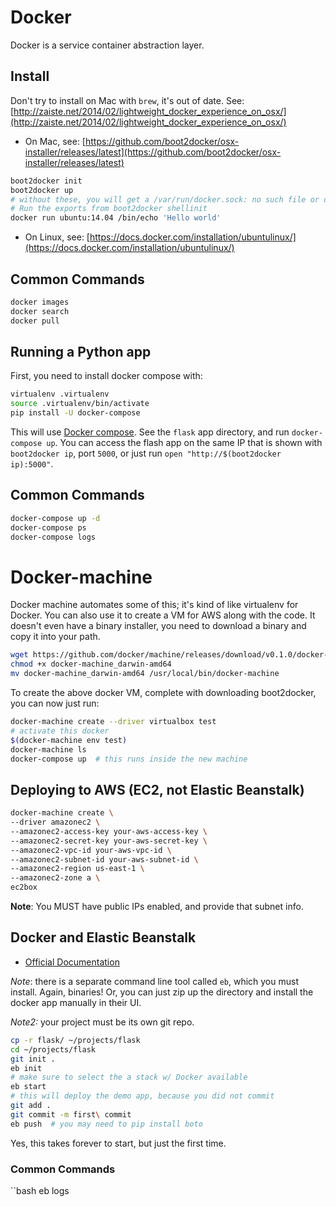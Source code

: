 # Docker

Docker is a service container abstraction layer.

## Install

Don't try to install on Mac with `brew`, it's out of date. See: [http://zaiste.net/2014/02/lightweight_docker_experience_on_osx/](http://zaiste.net/2014/02/lightweight_docker_experience_on_osx/)

- On Mac, see: [https://github.com/boot2docker/osx-installer/releases/latest](https://github.com/boot2docker/osx-installer/releases/latest)

```bash
boot2docker init
boot2docker up
# without these, you will get a /var/run/docker.sock: no such file or directory error
# Run the exports from boot2docker shellinit
docker run ubuntu:14.04 /bin/echo 'Hello world'
```

- On Linux, see: [https://docs.docker.com/installation/ubuntulinux/](https://docs.docker.com/installation/ubuntulinux/)

## Common Commands

```bash
docker images
docker search
docker pull
```

## Running a Python app

First, you need to install docker compose with:

```bash
virtualenv .virtualenv
source .virtualenv/bin/activate
pip install -U docker-compose
```

This will use [Docker compose](https://docs.docker.com/compose/). See the `flask` app directory, and run `docker-compose up`. You can access the flash app on the same IP that is shown with `boot2docker ip`, port `5000`, or just run `open "http://$(boot2docker ip):5000"`.

## Common Commands

```bash
docker-compose up -d
docker-compose ps
docker-compose logs
```

# Docker-machine

Docker machine automates some of this; it's kind of like virtualenv for Docker. You can also use it to create a VM for AWS along with the code. It doesn't even have a binary installer, you need to download a binary and copy it into your path.

```bash
wget https://github.com/docker/machine/releases/download/v0.1.0/docker-machine_darwin-amd64
chmod +x docker-machine_darwin-amd64
mv docker-machine_darwin-amd64 /usr/local/bin/docker-machine
```

To create the above docker VM, complete with downloading boot2docker, you can now just run:

```bash
docker-machine create --driver virtualbox test
# activate this docker
$(docker-machine env test)
docker-machine ls
docker-compose up  # this runs inside the new machine
```

## Deploying to AWS (EC2, not Elastic Beanstalk)

```bash
docker-machine create \
--driver amazonec2 \
--amazonec2-access-key your-aws-access-key \
--amazonec2-secret-key your-aws-secret-key \
--amazonec2-vpc-id your-aws-vpc-id \
--amazonec2-subnet-id your-aws-subnet-id \
--amazonec2-region us-east-1 \
--amazonec2-zone a \
ec2box
```

**Note**: You MUST have public IPs enabled, and provide that subnet info.


## Docker and Elastic Beanstalk

- [Official Documentation](http://docs.aws.amazon.com/elasticbeanstalk/latest/dg/create_deploy_docker.html)

*Note*: there is a separate command line tool called `eb`, which you must install. Again, binaries! Or, you can just zip up the directory and install the docker app manually in their UI.

*Note2:* your project must be its own git repo.

```bash
cp -r flask/ ~/projects/flask
cd ~/projects/flask
git init .
eb init
# make sure to select the a stack w/ Docker available
eb start
# this will deploy the demo app, because you did not commit
git add .
git commit -m first\ commit
eb push  # you may need to pip install boto
```

Yes, this takes forever to start, but just the first time.

### Common Commands

``bash
eb logs
```
